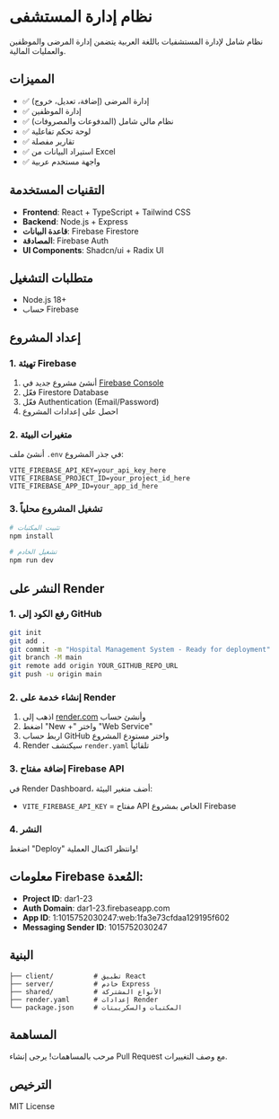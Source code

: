 # نظام إدارة المستشفى

نظام شامل لإدارة المستشفيات باللغة العربية يتضمن إدارة المرضى والموظفين والعمليات المالية.

## المميزات

- ✅ إدارة المرضى (إضافة، تعديل، خروج)
- ✅ إدارة الموظفين
- ✅ نظام مالي شامل (المدفوعات والمصروفات)
- ✅ لوحة تحكم تفاعلية
- ✅ تقارير مفصلة
- ✅ استيراد البيانات من Excel
- ✅ واجهة مستخدم عربية

## التقنيات المستخدمة

- **Frontend**: React + TypeScript + Tailwind CSS
- **Backend**: Node.js + Express
- **قاعدة البيانات**: Firebase Firestore
- **المصادقة**: Firebase Auth
- **UI Components**: Shadcn/ui + Radix UI

## متطلبات التشغيل

- Node.js 18+
- حساب Firebase

## إعداد المشروع

### 1. تهيئة Firebase

1. أنشئ مشروع جديد في [Firebase Console](https://console.firebase.google.com)
2. فعّل Firestore Database
3. فعّل Authentication (Email/Password)
4. احصل على إعدادات المشروع

### 2. متغيرات البيئة

أنشئ ملف `.env` في جذر المشروع:

```env
VITE_FIREBASE_API_KEY=your_api_key_here
VITE_FIREBASE_PROJECT_ID=your_project_id_here
VITE_FIREBASE_APP_ID=your_app_id_here
```

### 3. تشغيل المشروع محلياً

```bash
# تثبيت المكتبات
npm install

# تشغيل الخادم
npm run dev
```

## النشر على Render

### 1. رفع الكود إلى GitHub
```bash
git init
git add .
git commit -m "Hospital Management System - Ready for deployment"
git branch -M main
git remote add origin YOUR_GITHUB_REPO_URL
git push -u origin main
```

### 2. إنشاء خدمة على Render

1. اذهب إلى [render.com](https://render.com) وأنشئ حساب
2. اضغط "New +" واختر "Web Service"
3. اربط حساب GitHub واختر مستودع المشروع
4. Render سيكتشف `render.yaml` تلقائياً

### 3. إضافة مفتاح Firebase API

في Render Dashboard، أضف متغير البيئة:
- `VITE_FIREBASE_API_KEY` = مفتاح API الخاص بمشروع Firebase

### 4. النشر

اضغط "Deploy" وانتظر اكتمال العملية!

## معلومات Firebase المُعدة:
- **Project ID**: dar1-23
- **Auth Domain**: dar1-23.firebaseapp.com
- **App ID**: 1:1015752030247:web:1fa3e73cfdaa129195f602
- **Messaging Sender ID**: 1015752030247

## البنية

```
├── client/          # تطبيق React
├── server/          # خادم Express
├── shared/          # الأنواع المشتركة
├── render.yaml      # إعدادات Render
└── package.json     # المكتبات والسكريبتات
```

## المساهمة

مرحب بالمساهمات! يرجى إنشاء Pull Request مع وصف التغييرات.

## الترخيص

MIT License